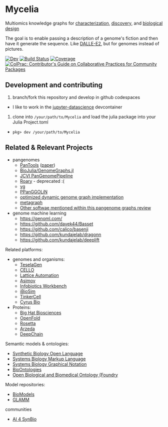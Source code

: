 # Mycelia

Multiomics knowledge graphs for [characterization](), [discovery](), and [biological design]()

The goal is to enable passing a description of a genome's fiction and then have it generate the sequence. Like [DALLE-E2](https://openai.com/dall-e-2/), but for genomes instead of pictures.

[![Dev](https://img.shields.io/badge/docs-dev-blue.svg)](http://research.cjp.garden/Mycelia/)
[![Build Status](https://github.com/cjprybol/Mycelia/badges/master/pipeline.svg)](https://github.com/cjprybol/Mycelia.jl/pipelines)
[![Coverage](https://github.com/cjprybol/Mycelia/badges/master/coverage.svg)](https://github.com/cjprybol/Mycelia.jl/commits/master)
[![ColPrac: Contributor's Guide on Collaborative Practices for Community Packages](https://img.shields.io/badge/ColPrac-Contributor's%20Guide-blueviolet)](https://github.com/SciML/ColPrac)

## Development and contributing

1. branch/fork this repository and develop in github codespaces
  - I like to work in the [jupyter-datascience](https://github.com/cjprybol/Mycelia/tree/master/.devcontainer/jupyter-datascience) devcontainer
1. clone into `/your/path/to/Mycelia` and load the julia package into your Julia Project.toml
  - `pkg> dev /your/path/to/Mycelia`

## Related & Relevant Projects

- pangenomes
  - [PanTools](https://www.bioinformatics.nl/pangenomics/manual/) ([paper](https://pubmed.ncbi.nlm.nih.gov/27587666/))
  - [BioJulia/GenomeGraphs.jl](https://github.com/BioJulia/GenomeGraphs.jl)
  - [JCVI PanGenomePipeline](https://github.com/JCVenterInstitute/PanGenomePipeline)
  - [Roary](https://github.com/sanger-pathogens/Roary) - deprecated :(
  - [vg](https://github.com/vgteam/vg)
  - [PPanGGOLiN](https://github.com/labgem/PPanGGOLiN)
  - [optimized dynamic genome graph implementation](https://github.com/pangenome/odgi)
  - [metagraph](https://github.com/ratschlab/metagraph)
  - [Other softwae mentioned within this pangenome graphs review](https://doi.org/10.1146/annurev-genom-120219-080406)
- genome machine learning
  - https://genoml.com/
  - https://github.com/davek44/Basset
  - https://github.com/calico/basenji
  - https://github.com/kundajelab/dragonn
  - https://github.com/kundajelab/deeplift

Related platforms:
- genomes and organisms:
  - [TeselaGen](https://teselagen.com/)
  - [CELLO](https://github.com/CIDARLAB/cello)
  - [Lattice Automation](https://www.latticeautomation.com/)
  - [Asimov](https://www.asimov.com/)
  - [Infobiotics Workbench](https://github.com/Infobiotics/ibw)
  - [iBioSim](https://async.ece.utah.edu/tools/ibiosim/)
  - [TinkerCell](http://www.tinkercell.com/)
  - [Cyrus Bio](https://cyrusbio.com/)
- Proteins:
  - [Big Hat Biosciences](https://www.bighatbio.com/)
  - [OpenFold](https://openfold.io/)
  - [Rosetta](https://www.rosettacommons.org/software)
  - [Arzeda](https://www.arzeda.com/)
  - [DeepChain](https://deepchain.bio/)

Semantic models & ontologies:
- [Synthetic Biology Open Language](https://sbolstandard.org/)
- [Systems Biology Markup Language](https://sbml.org/)
- [Systems Biology Graphical Notation](https://sbgn.github.io/)
- [BioOntologies](https://bioportal.bioontology.org/ontologies)
- [Open Biological and Biomedical Ontology (Foundry](https://obofoundry.org/)

Model repositories:
- [BioModels](https://www.ebi.ac.uk/biomodels/)
- [GLAMM](https://glamm.lbl.gov/)

communities
- [AI 4 SynBio](https://www.ai4synbio.org/)

